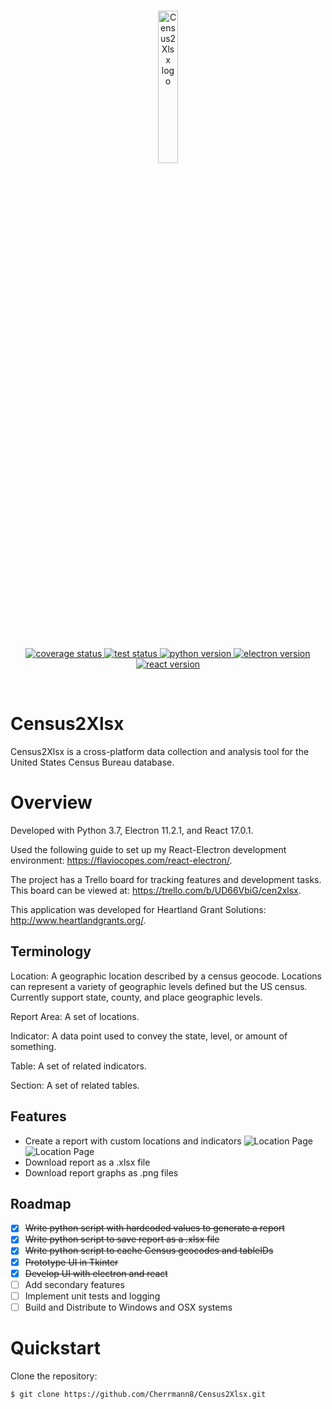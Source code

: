 <br/>
<p align="center">
    <a href="https://github.com/Cherrmann8/Census2Xlsx/" target="_blank">
        <img width="25%" height="25%" src="https://github.com/Cherrmann8/Census2Xlsx/blob/master/src/assets/icon.png" alt="Census2Xlsx logo">
    </a>
</p>

<br/>
<p align="center">
    <!-- Shhhh, dont tell anyone... -->
    <a href="https://github.com/Cherrmann8/Census2Xlsx/" target="_blank">
        <img src="https://img.shields.io/badge/coverage-62%25-yellow" alt="coverage status">
    </a>
    <a href="https://github.com/Cherrmann8/Census2Xlsx/" target="_blank">
        <img src="https://img.shields.io/badge/tests-passing-brightgreen" alt="test status">
    </a>
    <a href="https://github.com/Cherrmann8/Census2Xlsx/" target="_blank">
        <img src="https://img.shields.io/badge/Python-3.7-informational" alt="python version">
    </a>
    <a href="https://github.com/Cherrmann8/Census2Xlsx/" target="_blank">
        <img src="https://img.shields.io/badge/Electron-11.2.1-informational" alt="electron version">
    </a>
    <a href="https://github.com/Cherrmann8/Census2Xlsx/" target="_blank">
        <img src="https://img.shields.io/badge/React-17.0.1-informational" alt="react version">
    </a>
</p>
<br/>

# Census2Xlsx

Census2Xlsx is a cross-platform data collection and analysis tool for the United States Census Bureau database.

# Overview

Developed with Python 3.7, Electron 11.2.1, and React 17.0.1.

Used the following guide to set up my React-Electron development environment: https://flaviocopes.com/react-electron/.

The project has a Trello board for tracking features and development tasks. This board can be viewed at: https://trello.com/b/UD66VbiG/cen2xlsx.

This application was developed for Heartland Grant Solutions: http://www.heartlandgrants.org/.

## Terminology

Location: A geographic location described by a census geocode. Locations can represent a variety of geographic levels defined but the US census. Currently support state, county, and place geographic levels.

Report Area: A set of locations.

Indicator: A data point used to convey the state, level, or amount of something.

Table: A set of related indicators.

Section: A set of related tables.

## Features

- Create a report with custom locations and indicators
  <img src="https://github.com/Cherrmann8/Census2Xlsx/blob/master/src/assets/pages/LocationPage.png" alt="Location Page">
  <img src="https://github.com/Cherrmann8/Census2Xlsx/blob/master/src/assets/pages/IndicatorPage.png" alt="Location Page">
- Download report as a .xlsx file
- Download report graphs as .png files

## Roadmap

- [x] ~~Write python script with hardcoded values to generate a report~~
- [x] ~~Write python script to save report as a .xlsx file~~
- [x] ~~Write python script to cache Census geocodes and tableIDs~~
- [x] ~~Prototype UI in Tkinter~~
- [x] ~~Develop UI with electron and react~~
- [ ] Add secondary features
- [ ] Implement unit tests and logging
- [ ] Build and Distribute to Windows and OSX systems

# Quickstart

Clone the repository:

```bash
$ git clone https://github.com/Cherrmann8/Census2Xlsx.git
```
